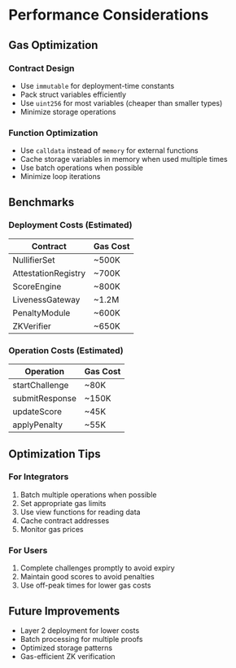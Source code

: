 # Performance Considerations

## Gas Optimization

### Contract Design

- Use `immutable` for deployment-time constants
- Pack struct variables efficiently
- Use `uint256` for most variables (cheaper than smaller types)
- Minimize storage operations

### Function Optimization

- Use `calldata` instead of `memory` for external functions
- Cache storage variables in memory when used multiple times
- Use batch operations when possible
- Minimize loop iterations

## Benchmarks

### Deployment Costs (Estimated)

| Contract | Gas Cost |
|----------|----------|
| NullifierSet | ~500K |
| AttestationRegistry | ~700K |
| ScoreEngine | ~800K |
| LivenessGateway | ~1.2M |
| PenaltyModule | ~600K |
| ZKVerifier | ~650K |

### Operation Costs (Estimated)

| Operation | Gas Cost |
|-----------|----------|
| startChallenge | ~80K |
| submitResponse | ~150K |
| updateScore | ~45K |
| applyPenalty | ~55K |

## Optimization Tips

### For Integrators

1. Batch multiple operations when possible
2. Set appropriate gas limits
3. Use view functions for reading data
4. Cache contract addresses
5. Monitor gas prices

### For Users

1. Complete challenges promptly to avoid expiry
2. Maintain good scores to avoid penalties
3. Use off-peak times for lower gas costs

## Future Improvements

- Layer 2 deployment for lower costs
- Batch processing for multiple proofs
- Optimized storage patterns
- Gas-efficient ZK verification


